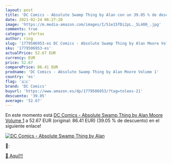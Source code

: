 ```yaml
---
layout: post
title: 'DC Comics - Absolute Swamp Thing by Alan con un 39.05 % de descuento'
date: 2021-02-24 06:27:20
image: 'https://m.media-amazon.com/images/I/51e15fDi2pL._SL400_.jpg'
comments: true
category: ofertas
author: ring
slug: '1779506953-es DC Comics - Absolute Swamp Thing by Alan Moore Volume 1'
sku: '1779506953-es'
actualPrice: 52.67 EUR
currency: EUR
price: 52.67
comparePrice: 86.41 EUR
prodname: 'DC Comics - Absolute Swamp Thing by Alan Moore Volume 1'
country: 'es'
flag: '🇪🇸'
brand: 'DC Comics'
buyurl: 'https://www.amazon.es/dp/1779506953/?tag=tolees-21'
descuento: '39.05'
average: '52.67'
---
```


En este momento está [DC Comics - Absolute Swamp Thing by Alan Moore Volume 1](https://www.amazon.es/dp/1779506953/?tag=tolees-21) a 52.67 EUR (original: 86.41 EUR) (39.05 %  de descuento) en el siguiente enlace!

[![DC Comics - Absolute Swamp Thing by Alan](https://m.media-amazon.com/images/I/51e15fDi2pL._SL400_.jpg)](https://www.amazon.es/dp/1779506953/?tag=tolees-21)

🔎:


[🛒 Aquí!!!](https://www.amazon.es/dp/1779506953/?tag=tolees-21)
